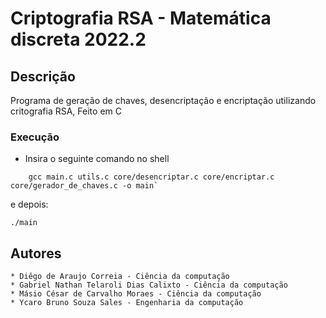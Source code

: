 # Criptografia RSA - Matemática discreta 2022.2

## Descrição

Programa de geração de chaves, desencriptação e encriptação utilizando critografia RSA, Feito em C

### Execução
- Insira o seguinte comando no shell

```
	gcc main.c utils.c core/desencriptar.c core/encriptar.c core/gerador_de_chaves.c -o main`
```
e depois:

```
./main
```

## Autores
	* Diêgo de Araujo Correia - Ciência da computação
	* Gabriel Nathan Telaroli Dias Calixto - Ciência da computação
	* Másio César de Carvalho Moraes - Ciência da computação
	* Ycaro Bruno Souza Sales - Engenharia da computação
 

